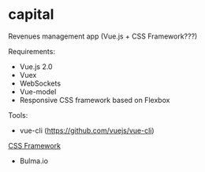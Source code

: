 # capital
Revenues management app (Vue.js + CSS Framework???)

Requirements:
- Vue.js 2.0
- Vuex
- WebSockets
- Vue-model
- Responsive CSS framework based on Flexbox 

Tools:
- vue-cli (https://github.com/vuejs/vue-cli)

[CSS Framework](https://hashnode.com/post/best-front-end-frameworks-to-try-in-2016-cin1unmcn00tvrb535out1y08)
- Bulma.io
